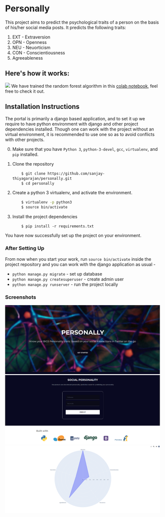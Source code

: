 # Personally
This project aims to predict the psychological traits of a person on the basis of his/her social media posts. It predicts the following traits:
1. EXT - Extraversion
2. OPN - Openness
3. NEU - Neuorticism
4. CON - Conscientiousness
5. Agreeableness
## Here's how it works:
![](https://github.com/sanjay-thiyagarajan/personally/blob/master/images_and_gifs/workflow_1.png)
We have trained the random forest algorithm in this [colab notebook](https://colab.research.google.com/github/sanjay-thiyagarajan/personally/blob/master/predict_personality.ipynb), feel free to check it out.

## Installation Instructions
The portal is primarily a django based application, and to set it up we require to have 
python environment with django and other project dependencies installed. Though one can
work with the project without an virtual environment,  it is recommended to use one so 
as to avoid conflicts with other projects.

0. Make sure that you have `Python 3`, `python-3-devel`, `gcc`, `virtualenv`, and `pip` installed.     
1. Clone the repository

    ```
        $ git clone https://github.com/sanjay-thiyagarajan/personally.git
        $ cd personally
    ```
2. Create a python 3 virtualenv, and activate the environment.
    ```bash
        $ virtualenv -p python3
        $ source bin/activate
    ```   
3. Install the project dependencies
    ```
        $ pip install -r requirements.txt
    ```

You have now successfully set up the project on your environment. 

### After Setting Up
From now when you start your work, run ``source bin/activate`` inside the project repository and you can work with the django application as usual - 

* `python manage.py migrate` - set up database
* `python manage.py createsuperuser` - create admin user
* `python manage.py runserver`  - run the project locally
### Screenshots
<img src = "images_and_gifs/Screen Capture_select-area_20210214221629.png"><img src = "images_and_gifs/Screen Capture_select-area_20210214221727.png"><img src = "images_and_gifs/Screen Capture_select-area_20210214221906.png">


